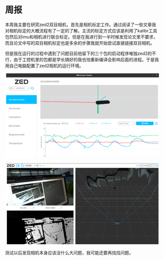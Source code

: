 # 周报  

  本周我主要在研究zed2双目相机，首先是相机标定工作。通过阅读了一些文章我对相机标定的大概流程有了一定的了解。主流的标定方式应该是利用了kalibr工具包然后对imu和相机进行联合标定。但是在我进行到一半时候发现论文里不要求，而且论文中写的双目相机标定也是多余的步骤我就开始尝试直接链接双目相机。

  但是我在运行的过程中遇到了问题目前他留下的三个包的启动程序唯独zed2的不行，由于工控机里的包都是学长搞好的我也怕重新编译会影响后面的进程。于是我用自己电脑配置了zed2相机的运行环境。



![4c34fb043f30c33bd34a15c20e9a7ff](https://github.com/ZYJ-Group/wuyuchen/blob/main/%E5%91%A8%E5%B7%A5%E4%BD%9C/zed1.png)

![93965c172e50f810d5f20c3111e92e2](https://github.com/ZYJ-Group/wuyuchen/blob/main/%E5%91%A8%E5%B7%A5%E4%BD%9C/zed2.png)

   测试以后发现相机本身应该没什么大问题，我可能还要再找找问题。
